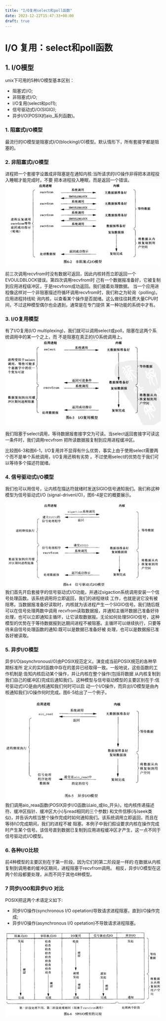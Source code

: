 ```yaml
---
title: "I/O复用select和poll函数"
date: 2023-12-22T15:47:33+08:00
draft: true
---
```


# I/O 复用：select和poll函数

## 1. I/O模型
unix下可用的5种I/O模型基本区别：
- 阻塞式I/O;
- 非阻塞式I/O;
- I/O复用(select和po11);
- 信号驱动式I/O(SIGIO);
- 异步I/O(POSIX的aio_系列函数)。

### 1. 阻塞式I/O模型
最流行的IO模型是阻塞式I/O(blockingI/O)模型。默认情形下，所有套接字都是阻塞的。

### 2. 非阻塞式I/O模型
进程把一个套接字设置成非阻塞是在通知内核:当所请求的I/O操作非得把本进程投入睡眠才能完成时，不要
把本进程投入睡眠，而是返回一个错误。
![](https://raw.githubusercontent.com/lsill/gitLink/main/document/photo/note/unix/noblockIO.jpg)

前三次调用recvfrom时没有数据可返回，因此内核转而立即返回一个EVOULDBLOCK错误。第四次调用recvfrom时
己有一个数据报准备好，它被复制到应用进程级冲区，于是recvfrom成功返回。我们接着处理数据。
当一个应用进程像这样对一个非阻塞描述符循环调用recvfrom时，我们称之为轮询〈polling)。应用进程持线轮
询内核，以查看某个操作是否就绪。这么做往往耗费大量CPU时间，不过这种模型偶尔也会遇到，通常是在专门提供
某一种功能的系统中才有。

### 3. I/O复用模型
有了I/O复用(I/O multiplexing)，我们就可以调用select或poll，阻塞在这两个系统调用中的某一个之上，而
不是阻塞在真正的I/O系统调用上。
![](https://raw.githubusercontent.com/lsill/gitLink/main/document/photo/note/unix/IO_multiplexing.jpg)

我们阻塞于select调用，等待数据报套接字交为可读。当select返回套接字可读这一条件时，我们调用recvfrom
把所读数据报复制到应用进程缓冲区。

比较图6-3和图6-1，I/O复用并不显得有什么优势，事实上由于使用select需要两个而不是单个系统调用，I/O复用还稍有劣势
。不过使用select的优势在于我们可以等待多个描述符就绪。

### 4. 信号驱动式I/O模型
我们也可以用信号，让内核在描达符就绪时发送SIGIO信号通知我们。我们称这种模型为信号驱动式I/O
(signal-drivenI/O)，图6-4是它的概要展示。

![](https://raw.githubusercontent.com/lsill/gitLink/main/document/photo/note/unix/signal_driveIO.jpg)
我们首先开启套接字的信号驱动式I/O功能，并通过sigaction系统调用安装一个信号处理函数。该系统调用将立即返回，我们的进程继续
工作，也就是说它没有被阻寒。当数据报准备好读取时，内核就为该进程产生一个SIGIO信号。我们随后既可以在信号处理两数中调用
recvfrom读取数据报，并通知主循环数据己准备好待处理，也可以立即通知主循环，让它读取数据报。无论如何处理SIGIO信号，这种
模型的优势在于等待数据报到达期间进程不被阻塞。主循环可以继续执行，只要等待来自信号处理函数的通知:既可以是数据已准备好被
处理，也可以是数据报已准各好被读取。

### 5. 异步I/O模型
异步I/O(asynchronousI/0)由POSIX规范定义。演变成当前POSIX規范的各种早期标准所
定义的实时函数中存在的差异已经取得一致。一般地说，这些函数的工作机制是:告知内核启动某个操作，并让内核在整个操作(包括将数据
从内核复制到我们自己的缓冲区)完成后通知我们。这种模型与信号驱动模型的主要区别在于:信号驱动式I/O是由内核通知我们何时可以启
动一个I/O操作，而异出I/O模型是由內核通知我们I/O操作何时完成。图6-5给出了一个例子。

![](https://raw.githubusercontent.com/lsill/gitLink/main/document/photo/note/unix/asyncIO.jpg)
我们调用aio_reaa函数(POSIX异步I/O函数以aio_或lio_开头)，给内核传递描述符、缓冲区指针、缓冲区大小(与read相同的三个参数)
和文件信移(与lseek类似)，并告诉内核当整个操作完成时如何通知我们。该系统调用立即返回，而且在等待I\O完成期间，我们的进程不被
阻塞。本例子中我们假设要求内核在操作完成时产生某个信号。该信号直到数据已复制到应用进程缓冲区才产生，这一点不同于信号驱动式I/O模型。

### 6. 各种I/O比较
前4种模型的主要区别在于第一阶段，因为它们的第二阶段是一样的:在数据从内核复制到调用者的缓冲区期间，进程阻塞于recvfrom调用。
相反，异步I/O模型在这两个阶段都要处理，从而不同于其他4种模型。

### 7 同步I/O0和异步I/O 对比
POSIX把这两个术语定义如下:
- 同步I/O操作(synchronous I/O opetation)导致请求进程阻塞，直到I/O操作完成;
- 异步I/O操作(asynchronous I/0 opetation)不导致请求进程阻塞。

![](https://raw.githubusercontent.com/lsill/gitLink/main/document/photo/note/unix/fiveIO_compare.jpg)






